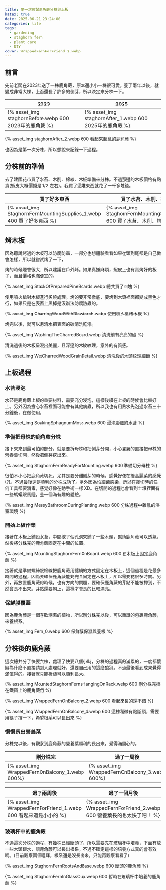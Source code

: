 ```yaml
---
title: 第一次嘗試鹿角蕨分株與上板
katex: true
date: 2025-06-21 23:24:00
categories: life
tags:
  - gardening
  - staghorn fern
  - plant care
  - DIY
cover: WrappedFernForFriend_2.webp
---
```


## 前言

先前老闆在2023年送了一株鹿角蕨，原本還小小一株很可愛。養了兩年以後，就變成非常大棵，上面還長了許多的側芽，所以決定來分株一下。

| 2023 | 2025 | 
| --- | --- |
| {% asset_img staghornBefore.webp 600 2023年的鹿角蕨 %} | {% asset_img staghornAfter_1.webp 600 2025年的鹿角蕨 %} |

{% asset_img staghornAfter_2.webp 600 看起來超亂的鹿角蕨 %}

也因為是第一次分株，所以想說來記錄一下過程。

## 分株前的準備

去了建國花市買了水苔、木削、棉線、木板準備來分株。不過那邊的木板價格有點貴(蝦皮大概價錢是 1/2 左右)。我買了這堆東西就花了一千多塊錢。

|買了好多東西|買了水苔、木削、棉線、木板| 
| --- | --- |
| {% asset_img StaghornFernMountingSupplies_1.webp 400 買了好多東西 %} | {% asset_img StaghornFernMountingSupplies_2.webp 600 買了水苔、木削、棉線、木板 %} |

## 烤木板

因為聽說烤過的木板可以防腐防蟲，一部分也想體驗看看如果從頭到尾都是自己做會怎樣，所以就嘗試烤了一下，

烤的時候煙會很大，所以建議在戶外烤。如果真嫌麻煩，蝦皮上也有賣烤好的板子，而且價格也滿便宜的。

{% asset_img StackOfPreparedPineBoards.webp 總共買了四塊 %}

使用噴火槍對木板進行炙燒處理。烤的要非常徹底，要烤到木頭裡面都變成黑色才行，如果只是在表面上黑掉是沒辦法防腐防蟲的。

{% asset_img CharringWoodWithBlowtorch.webp 使用噴火槍烤木板 %}

烤完以後，就可以用清水把表面的碳清洗乾淨。

{% asset_img WashingTheCharredBoard.webp 清洗前有亮亮的碳 %}

清洗過後的木板呈現出美麗，且深邃的木紋紋理，意外的有質感。

{% asset_img WetCharredWoodGrainDetail.webp 清洗後的木頭紋理細節 %}

## 上板過程

### 水苔浸泡

水苔是鹿角蕨上板的重要材料，需要充分浸泡，這樣後續在上板的時候會比較好上。另外因為擔心水苔裡面可能會有其他病蟲，所以我也有用熱水先泡過水苔三十分鐘後，在做使用。

{% asset_img SoakingSphagnumMoss.webp 600 浸泡膨脹的水苔 %}

### 準備把母株的鹿角蕨分株

接下來來到最可怕的部分，就是要拆母株和把側芽分開，小心翼翼的直接把母株的營養葉切開，然後把側芽挖出來。

{% asset_img StaghornFernReadyForMounting.webp 600 準備切分母株 %}

很怕不小心把鹿角蕨切死，尤其是要分離側芽的時候，感覺好像在撥高麗菜的感覺(?)。不過最後還是順利的分株成功了。另外因為怕細菌感染，所以在裁切時的任何工具都要消毒，感覺好像在動手術一樣 XD。在切開的過程也會看到土壤裡面有一些螞蟻跟馬陸，是一個滿有趣的體驗。

{% asset_img MessyBathroomDuringPlanting.webp 600 分株過程中雜亂的浴室環境 %}


### 開始上板作業

接著在木板上鋪設水苔，中間挖了個孔洞來鋪了一些木頭，幫助鹿角蕨可以透氣，然後將分株完的鹿角蕨固定在中間的位置。

{% asset_img MountingStaghornFernOnBoard.webp 600 在木板上固定鹿角蕨 %}

接著就是準備螺絲跟棉線把鹿角蕨用纏繞的方式固定在木板上，這個過程是花最多時間的過程，因為要確保鹿角蕨能夠完全固定在木板上，所以需要花很多時間。另外，再放置鹿角蕨的時候，也有方向的問題，要確保鹿角蕨的芽點不能被押到，不然會長不出來。芽點還要朝上，這樣才會長的比較漂亮。

### 保鮮膜覆蓋

因為鹿角蕨是一個喜歡潮濕的植物，所以剛分株完以後，可以簡單的包裹鹿角蕨，來養根系。

{% asset_img Fern_0.webp 600 保鮮膜保濕與養根 %}

## 分株後的鹿角蕨

這次總共分了快要六株，處理了快要八個小時，分株的過程真的滿累的，一度都懷疑為什麼不直接請別人處理就好，還要自己用的這麼狼狽。不過最後看到成果覺得滿值得的。接著就只能祈禱可以順利長大。

{% asset_img MountedStaghornFernsHangingOnRack.webp 600 剛分株完掛在鐵窗上的鹿角蕨們 %}

{% asset_img WrappedFernOnBalcony_2.webp 600 看起來長的還不錯 %}

{% asset_img WrappedFernOnBalcony_4.webp 600 這株稍微有點斷頭，需要用筷子撐一下，希望根系可以長出來 %}


### 慢慢長出營養葉

分株完以後，有觀察到鹿角蕨的營養葉順利的長出來，覺得滿開心的。

| 剛分株完 | 過了一周後 |
| --- | --- |
| {% asset_img WrappedFernOnBalcony_1.webp 600%} | {% asset_img WrappedFernOnBalcony_3.webp 600%} |


|  過了兩周後 |  過了一個月後 |
| --- | --- |
| {% asset_img WrappedFernForFriend_1.webp 600 看起來還是小小的 %} | {% asset_img WrappedFernForFriend_2.webp 600 營養葉長的也太快了吧！ %} |


### 玻璃杯中的鹿角蕨

不過這次分株的過程，有幾株已經斷頭了，所以需要先在玻璃杯中培養，下面有放一些木頭跟水，讓鹿角蕨可以長出根系，不過不確定這樣的培養方式真的會有效嗎。(目前觀察兩個禮拜，根系還是沒長出來，只能再觀察看看了)

{% asset_img StaghornFernRootsAndBase.webp 600 斷頭的鹿角蕨 %}

{% asset_img StaghornFernInGlassCup.webp 600 暫時在玻璃杯中培養的鹿角蕨 %}
